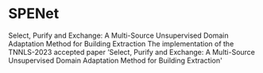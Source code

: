 # SPENet
Select, Purify and Exchange: A Multi-Source Unsupervised Domain Adaptation Method for Building Extraction  The implementation of the TNNLS-2023 accepted paper ’Select, Purify and Exchange: A Multi-Source Unsupervised Domain Adaptation Method for Building Extraction'
